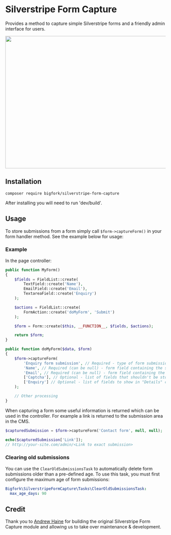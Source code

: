 # Silverstripe Form Capture
Provides a method to capture simple Silverstripe forms and a friendly admin interface for users.

<img src="docs/images/screenshot.png" width="900" height="417" />

## Installation

```
composer require bigfork/silverstripe-form-capture
```

After installing you will need to run 'dev/build'.

## Usage
To store submissions from a form simply call `$form->captureForm()` in your form handler method. See the example below for usage:

### Example
In the page controller:

```php
public function MyForm()
{
	$fields = FieldList::create(
		TextField::create('Name'),
		EmailField::create('Email'),
		TextareaField::create('Enquiry')
	);

	$actions = FieldList::create(
		FormAction::create('doMyForm', 'Submit')
	);

	$form = Form::create($this, __FUNCTION__, $fields, $actions);

	return $form;
}

public function doMyForm($data, $form)
{
	$form->captureForm(
	    'Enquiry form submission', // Required - type of form submission
	    'Name', // Required (can be null) - form field containing the submitter's name
	    'Email', // Required (can be null) - form field containing the submitter's email address
	    ['Captcha'], // Optional - list of fields that shouldn't be stored
	    ['Enquiry'] // Optional - list of fields to show in "Details" column in CMS
	);

	// Other processing
}
```

When capturing a form some useful information is returned which can be used in the controller. For example a link is returned to the submission area in the CMS.

```php
$capturedSubmission = $form->captureForm('Contact form', null, null);

echo($capturedSubmission['Link']);
// http://your-site.com/admin/<Link to exact submission>
```

### Clearing old submissions

You can use the `ClearOldSubmissionsTask` to automatically delete form submissions older than a pre-defined age. To use this task, you must first configure the maximum age of form submissions:

```yml
Bigfork\SilverstripeFormCapture\Tasks\ClearOldSubmissionsTask:
  max_age_days: 90
```

## Credit

Thank you to [Andrew Haine](https://github.com/AndrewHaine) for building the original Silverstripe Form Capture module and allowing us to take over maintenance & development.
